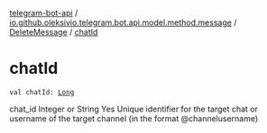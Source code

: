 [telegram-bot-api](../../index.md) / [io.github.oleksivio.telegram.bot.api.model.method.message](../index.md) / [DeleteMessage](index.md) / [chatId](./chat-id.md)

# chatId

`val chatId: `[`Long`](https://kotlinlang.org/api/latest/jvm/stdlib/kotlin/-long/index.html)

chat_id Integer or String Yes Unique identifier for the target chat or username of the target channel (in the format @channelusername)

